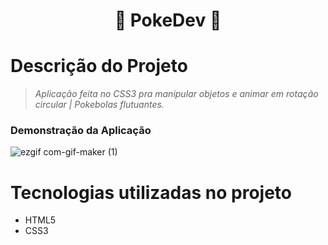 <h1 align="center">🔴 PokeDev 🔴</h1>

# Descrição do Projeto
>  *Aplicação feita no CSS3 pra manipular objetos e animar em rotação circular | Pokebolas flutuantes.*

<h3>Demonstração da Aplicação</h3>

![ezgif com-gif-maker (1)](https://user-images.githubusercontent.com/91090285/196460392-a60fdf83-7b33-42e2-9f47-b166fc2680ed.gif)

# Tecnologias utilizadas no projeto

- HTML5
- CSS3
